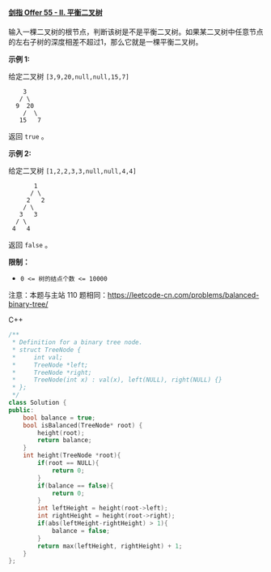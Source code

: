 #### [剑指 Offer 55 - II. 平衡二叉树](https://leetcode-cn.com/problems/ping-heng-er-cha-shu-lcof/)

输入一棵二叉树的根节点，判断该树是不是平衡二叉树。如果某二叉树中任意节点的左右子树的深度相差不超过1，那么它就是一棵平衡二叉树。

 

**示例 1:**

给定二叉树 `[3,9,20,null,null,15,7]`

```
    3
   / \
  9  20
    /  \
   15   7
```

返回 `true` 。

**示例 2:**

给定二叉树 `[1,2,2,3,3,null,null,4,4]`

```
       1
      / \
     2   2
    / \
   3   3
  / \
 4   4
```

返回 `false` 。

 

**限制：**

- `0 <= 树的结点个数 <= 10000`

注意：本题与主站 110 题相同：https://leetcode-cn.com/problems/balanced-binary-tree/



C++

```c++
/**
 * Definition for a binary tree node.
 * struct TreeNode {
 *     int val;
 *     TreeNode *left;
 *     TreeNode *right;
 *     TreeNode(int x) : val(x), left(NULL), right(NULL) {}
 * };
 */
class Solution {
public:
    bool balance = true;
    bool isBalanced(TreeNode* root) {
        height(root);
        return balance;
    }
    int height(TreeNode *root){
        if(root == NULL){
            return 0;
        }
        if(balance == false){
            return 0;
        }
        int leftHeight = height(root->left);
        int rightHeight = height(root->right);
        if(abs(leftHeight-rightHeight) > 1){
            balance = false;
        }
        return max(leftHeight, rightHeight) + 1;
    }
};
```

